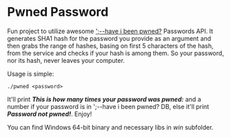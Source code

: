 # Pwned Password 

Fun project to utilize awesome [';--have i been pwned?](https://haveibeenpwned.com/Passwords) Passwords API. It generates SHA1 hash for the password you provide as an argument and then grabs the range of hashes, basing on first 5 characters of the hash, from the service and checks if your hash is among them. So your password, nor its hash, never leaves your computer.

Usage is simple:

	./pwned <password>

It'll print ***This is how many times your password was pwned:*** and a number if your password is in ';--have i been pwned? DB, else it'll print ***Password not pwned!***. Enjoy!

You can find Windows 64-bit binary and necessary libs in *win* subfolder.


